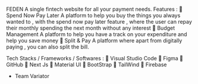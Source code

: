 FEDEN 
A single fintech website for all your payment needs.
Features :
	Spend Now Pay Later 
A platform to help you buy the things you always wanted to , with the spend now pay later feature , where the user can repay their monthly spending the next month without any interest
	Budget Management
A platform to help you have a track on your expenditure and help you save money
	Split & Pay
A platform where apart from digitally paying , you can also split the bill.

Tech Stacks / Frameworks / Softwares :
	Visual Studio Code
	Figma
	GitHub
	Next Js
	Material UI
	BootStrap
	TailWind
	Firebase

-	Team Variator
